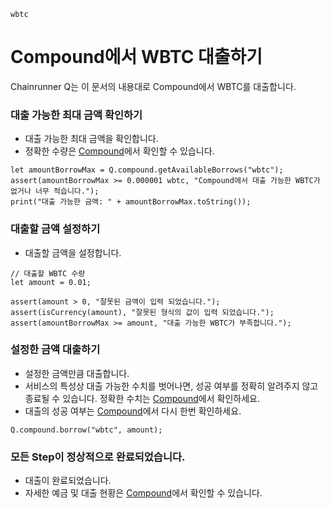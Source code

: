 ```meta-Currency
wbtc
```

# Compound에서 WBTC 대출하기

Chainrunner Q는 이 문서의 내용대로 Compound에서 WBTC를 대출합니다.

### 대출 가능한 최대 금액 확인하기

- 대출 가능한 최대 금액을 확인합니다.
- 정확한 수량은 [Compound](https://app.compound.finance/)에서 확인할 수 있습니다.

```output-Dynamic
let amountBorrowMax = Q.compound.getAvailableBorrows("wbtc");
assert(amountBorrowMax >= 0.000001 wbtc, "Compound에서 대출 가능한 WBTC가 없거나 너무 적습니다.");
print("대출 가능한 금액: " + amountBorrowMax.toString());
```

### 대출할 금액 설정하기

- 대출할 금액을 설정합니다.

```input WBTC
// 대출할 WBTC 수량
let amount = 0.01;
```

```input-Verify
assert(amount > 0, "잘못된 금액이 입력 되었습니다.");
assert(isCurrency(amount), "잘못된 형식의 값이 입력 되었습니다.");
assert(amountBorrowMax >= amount, "대출 가능한 WBTC가 부족합니다.");
```

### 설정한 금액 대출하기

- 설정한 금액만큼 대출합니다.
- 서비스의 특성상 대출 가능한 수치를 벗어나면, 성공 여부를 정확히 알려주지 않고 종료될 수 있습니다. 정확한 수치는 [Compound](https://app.compound.finance/)에서 확인하세요.
- 대출의 성공 여부는 [Compound](https://app.compound.finance/)에서 다시 한번 확인하세요.

```taster
Q.compound.borrow("wbtc", amount);
```

### 모든 Step이 정상적으로 완료되었습니다.

- 대출이 완료되었습니다.
- 자세한 예금 및 대출 현황은 [Compound](https://app.compound.finance/)에서 확인할 수 있습니다.
